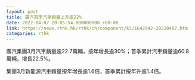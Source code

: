 ```yaml
---
layout: post
title: 廣汽首季汽車銷量上升逾22%
date: 2022-04-07 20:05:54.000000000 +08:00
link: https://news.rthk.hk/rthk/ch/component/k2/1642942-20220407.htm
categories: rthk
---
```


廣汽集團3月汽車銷量逾22.7萬輛，按年增長逾30%；首季累計汽車銷量逾60.8萬輛，增長22.5%。

集團3月新能源汽車銷量按年增長逾1.6倍，首季累計按年升逾1.4倍。

